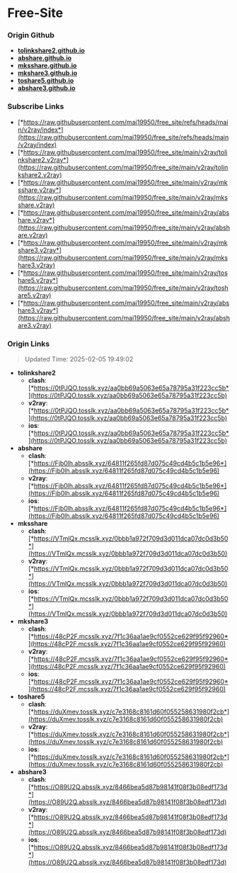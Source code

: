 # Free-Site

### Origin Github

- [**tolinkshare2.github.io**](https://github.com/tolinkshare2/tolinkshare2.github.io)
- [**abshare.github.io**](https://github.com/abshare/abshare.github.io)
- [**mksshare.github.io**](https://github.com/mksshare/mksshare.github.io)
- [**mkshare3.github.io**](https://github.com/mkshare3/mkshare3.github.io)
- [**toshare5.github.io**](https://github.com/toshare5/toshare5.github.io)
- [**abshare3.github.io**](https://github.com/abshare3/abshare3.github.io)

### Subscribe Links

- [*https://raw.githubusercontent.com/mai19950/free_site/refs/heads/main/v2ray/index*](https://raw.githubusercontent.com/mai19950/free_site/refs/heads/main/v2ray/index)
- [*https://raw.githubusercontent.com/mai19950/free_site/main/v2ray/tolinkshare2.v2ray*](https://raw.githubusercontent.com/mai19950/free_site/main/v2ray/tolinkshare2.v2ray)
- [*https://raw.githubusercontent.com/mai19950/free_site/main/v2ray/mksshare.v2ray*](https://raw.githubusercontent.com/mai19950/free_site/main/v2ray/mksshare.v2ray)
- [*https://raw.githubusercontent.com/mai19950/free_site/main/v2ray/abshare.v2ray*](https://raw.githubusercontent.com/mai19950/free_site/main/v2ray/abshare.v2ray)
- [*https://raw.githubusercontent.com/mai19950/free_site/main/v2ray/mkshare3.v2ray*](https://raw.githubusercontent.com/mai19950/free_site/main/v2ray/mkshare3.v2ray)
- [*https://raw.githubusercontent.com/mai19950/free_site/main/v2ray/toshare5.v2ray*](https://raw.githubusercontent.com/mai19950/free_site/main/v2ray/toshare5.v2ray)
- [*https://raw.githubusercontent.com/mai19950/free_site/main/v2ray/abshare3.v2ray*](https://raw.githubusercontent.com/mai19950/free_site/main/v2ray/abshare3.v2ray)

### Origin Links

> Updated Time: 2025-02-05 19:49:02

- **tolinkshare2**
  - **clash**: [*https://0tPJQO.tosslk.xyz/aa0bb69a5063e65a78795a31f223cc5b*](https://0tPJQO.tosslk.xyz/aa0bb69a5063e65a78795a31f223cc5b)
  - **v2ray**: [*https://0tPJQO.tosslk.xyz/aa0bb69a5063e65a78795a31f223cc5b*](https://0tPJQO.tosslk.xyz/aa0bb69a5063e65a78795a31f223cc5b)
  - **ios**: [*https://0tPJQO.tosslk.xyz/aa0bb69a5063e65a78795a31f223cc5b*](https://0tPJQO.tosslk.xyz/aa0bb69a5063e65a78795a31f223cc5b)
- **abshare**
  - **clash**: [*https://Fjb0lh.absslk.xyz/64811f265fd87d075c49cd4b5c1b5e96*](https://Fjb0lh.absslk.xyz/64811f265fd87d075c49cd4b5c1b5e96)
  - **v2ray**: [*https://Fjb0lh.absslk.xyz/64811f265fd87d075c49cd4b5c1b5e96*](https://Fjb0lh.absslk.xyz/64811f265fd87d075c49cd4b5c1b5e96)
  - **ios**: [*https://Fjb0lh.absslk.xyz/64811f265fd87d075c49cd4b5c1b5e96*](https://Fjb0lh.absslk.xyz/64811f265fd87d075c49cd4b5c1b5e96)
- **mksshare**
  - **clash**: [*https://VTmlQx.mcsslk.xyz/0bbb1a972f709d3d011dca07dc0d3b50*](https://VTmlQx.mcsslk.xyz/0bbb1a972f709d3d011dca07dc0d3b50)
  - **v2ray**: [*https://VTmlQx.mcsslk.xyz/0bbb1a972f709d3d011dca07dc0d3b50*](https://VTmlQx.mcsslk.xyz/0bbb1a972f709d3d011dca07dc0d3b50)
  - **ios**: [*https://VTmlQx.mcsslk.xyz/0bbb1a972f709d3d011dca07dc0d3b50*](https://VTmlQx.mcsslk.xyz/0bbb1a972f709d3d011dca07dc0d3b50)
- **mkshare3**
  - **clash**: [*https://48cP2F.mcsslk.xyz/7f1c36aa1ae9cf0552ce629f95f92960*](https://48cP2F.mcsslk.xyz/7f1c36aa1ae9cf0552ce629f95f92960)
  - **v2ray**: [*https://48cP2F.mcsslk.xyz/7f1c36aa1ae9cf0552ce629f95f92960*](https://48cP2F.mcsslk.xyz/7f1c36aa1ae9cf0552ce629f95f92960)
  - **ios**: [*https://48cP2F.mcsslk.xyz/7f1c36aa1ae9cf0552ce629f95f92960*](https://48cP2F.mcsslk.xyz/7f1c36aa1ae9cf0552ce629f95f92960)
- **toshare5**
  - **clash**: [*https://duXmev.tosslk.xyz/c7e3168c8161d60f055258631980f2cb*](https://duXmev.tosslk.xyz/c7e3168c8161d60f055258631980f2cb)
  - **v2ray**: [*https://duXmev.tosslk.xyz/c7e3168c8161d60f055258631980f2cb*](https://duXmev.tosslk.xyz/c7e3168c8161d60f055258631980f2cb)
  - **ios**: [*https://duXmev.tosslk.xyz/c7e3168c8161d60f055258631980f2cb*](https://duXmev.tosslk.xyz/c7e3168c8161d60f055258631980f2cb)
- **abshare3**
  - **clash**: [*https://O89U2Q.absslk.xyz/8466bea5d87b98141f08f3b08edf173d*](https://O89U2Q.absslk.xyz/8466bea5d87b98141f08f3b08edf173d)
  - **v2ray**: [*https://O89U2Q.absslk.xyz/8466bea5d87b98141f08f3b08edf173d*](https://O89U2Q.absslk.xyz/8466bea5d87b98141f08f3b08edf173d)
  - **ios**: [*https://O89U2Q.absslk.xyz/8466bea5d87b98141f08f3b08edf173d*](https://O89U2Q.absslk.xyz/8466bea5d87b98141f08f3b08edf173d)

